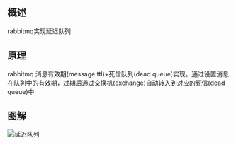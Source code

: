 ## 概述
rabbitmq实现延迟队列

## 原理
rabbitmq 消息有效期(message ttl)+死信队列(dead queue)实现。通过设置消息在队列中的有效期，过期后通过交换机(exchange)自动转入到对应的死信(dead queue)中

## 图解
![延迟队列](https://github.com/yuanhong-prog/php-scene/blob/master/images/%E5%BB%B6%E8%BF%9F%E9%98%9F%E5%88%97.png)
